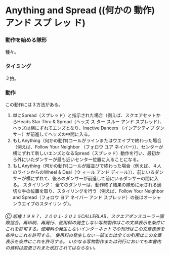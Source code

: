 
# Anything and Spread ((何かの 動作) アンド スプ レッ ド)

### 動作を始める隊形

種々。

### タイミング

２拍。

### 動作

この動作には３方法がある。
 
1. 単にSpread（スプレッド）と指示された場合（例えば、スクエアセットからHeads Star Thru & Spread（ヘッズ ス ター スルー アンド スプレッド）、ヘッズは横にずれてエンズとなり、Inactive Dancers （インアクティブ ダンサー）が前進してヘッズの中間に入る。 
1. もしAnything（何かの動作)コールがラインまたはウエイブで終わった場合（例えば、Follow Your Neighbor （フォロウ ユア ネイバー））、センターが横にずれて新しいエンズとなるSpread（スプレッド）動作を行い、最初から外にいたダンサーが最も近いセンター位置に入ることになる。 
1. もしAnything（何かの動作)コールが縦並びで終わった場合（例えば、４人のラインからのWheel & Deal（ウ ィール アンド ディール））、前にいるダンサーが横にずれて、後ろのダンサーが前進して前にいるダンサーの間に入る。 スタイリング： 全てのダンサーは、動作終了結果の隊形に示される適切な手の位置を取り、スタイリングを行う（例えば、Follow Your Neighbor and Spread（フォロウ ヨア ネイバー アンド スプレッド）の後はオーシャンウエイブのスタイリン グ）。 

###### Ⓒ 版権１９９７，２００１-２０１５CALLERLAB、スクエアダンスコーラー国際協会。再印刷、再発行、使用料の発生しない写物製作はこの文章表示を条件にこれを許可する。使用料の発生しないインターネットでの刊行はこの文章表示を条件にこれを許可する。 使用料の発生しない一部または全ての引用はこの文章表示を条件にこれを許可する。 いかなる写物製作または刊行においても本書内の資料は変更されまた改訂されてはならない。
